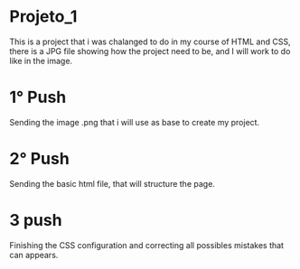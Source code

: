 # Projeto_1
This is a project that i was chalanged to do in my course of HTML and CSS, there is a JPG file showing how the project need to be, and I will work to do like in the image.

# 1° Push
Sending the image .png that i will use as base to create my project.


# 2° Push
Sending the basic html file, that will structure the page.


# 3 push
Finishing the CSS configuration and correcting all possibles mistakes that can appears.